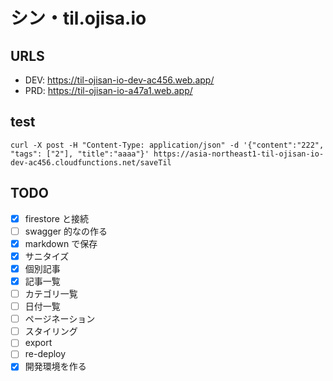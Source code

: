 # シン・til.ojisa.io

## URLS

- DEV: https://til-ojisan-io-dev-ac456.web.app/
- PRD: https://til-ojisan-io-a47a1.web.app/

## test

```
curl -X post -H "Content-Type: application/json" -d '{"content":"222", "tags": ["2"], "title":"aaaa"}' https://asia-northeast1-til-ojisan-io-dev-ac456.cloudfunctions.net/saveTil
```

## TODO

- [x] firestore と接続
- [ ] swagger 的なの作る
- [x] markdown で保存
- [x] サニタイズ
- [x] 個別記事
- [x] 記事一覧
- [ ] カテゴリ一覧
- [ ] 日付一覧
- [ ] ページネーション
- [ ] スタイリング
- [ ] export
- [ ] re-deploy
- [x] 開発環境を作る
